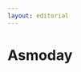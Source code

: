 ```yaml
---
layout: editorial
---
```


# Asmoday

<figure><img src="../../../../../../../../../../.gitbook/assets/Screenshot 2023-12-22 at 10.35.58 AM.png" alt=""><figcaption></figcaption></figure>
